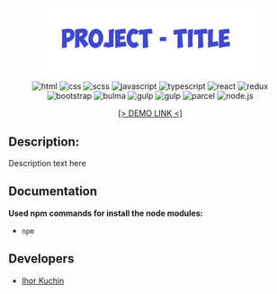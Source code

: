 <p align="center">
  <img src="readme-title.png" width="400" alt="Title">
</p>

<p align="center">
  <img src="https://img.shields.io/badge/-html-red" alt="html">
  <img src="https://img.shields.io/badge/-css-blue" alt="css">
  <img src="https://img.shields.io/badge/-sass/scss-violet" alt="scss">
  <img src="https://img.shields.io/badge/-javascript-yellow" alt="javascript">
  <img src="https://img.shields.io/badge/-typescript-blue" alt="typescript">
  <img src="https://img.shields.io/badge/-react-cyan" alt="react">
  <img src="https://img.shields.io/badge/-redux-purple" alt="redux">
  <br>
  <img src="https://img.shields.io/badge/-bootstrap-blueviolet" alt="bootstrap">
  <img src="https://img.shields.io/badge/-bulma-brightgreen" alt="bulma">
  <img src="https://img.shields.io/badge/-webpack-lightblue" alt="gulp">
  <img src="https://img.shields.io/badge/-gulp-darkred" alt="gulp">
  <img src="https://img.shields.io/badge/-parcel-lightyellow" alt="parcel"> 
  <img src="https://img.shields.io/badge/-nodejs-brightgreen" alt="node.js">
</p>

<p align="center">
  <a href="https://github.com/ik-web">
    [> DEMO LINK <]
  </a> 
</p>

## Description:

Description text here

## Documentation

**Used npm commands for install the node modules:**
- `npm`

## Developers

- [Ihor Kuchin](https://github.com/ik-web)
